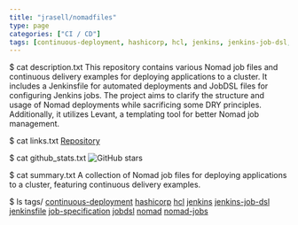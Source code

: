 ```yaml
---
title: "jrasell/nomadfiles"
type: page
categories: ["CI / CD"]
tags: [continuous-deployment, hashicorp, hcl, jenkins, jenkins-job-dsl, jenkinsfile, job-specification, jobdsl, nomad, nomad-jobs]
---
```


$ cat description.txt
This repository contains various Nomad job files and continuous delivery examples for deploying applications to a cluster. It includes a Jenkinsfile for automated deployments and JobDSL files for configuring Jenkins jobs. The project aims to clarify the structure and usage of Nomad deployments while sacrificing some DRY principles. Additionally, it utilizes Levant, a templating tool for better Nomad job management.

$ cat links.txt
[Repository](https://github.com/jrasell/nomadfiles)

$ cat github_stats.txt
![GitHub stars](https://img.shields.io/github/stars/jrasell/nomadfiles?style=social)


$ cat summary.txt
A collection of Nomad job files for deploying applications to a cluster, featuring continuous delivery examples.


$ ls tags/
[continuous-deployment](/tags/continuous-deployment/)
[hashicorp](/tags/hashicorp/)
[hcl](/tags/hcl/)
[jenkins](/tags/jenkins/)
[jenkins-job-dsl](/tags/jenkins-job-dsl/)
[jenkinsfile](/tags/jenkinsfile/)
[job-specification](/tags/job-specification/)
[jobdsl](/tags/jobdsl/)
[nomad](/tags/nomad/)
[nomad-jobs](/tags/nomad-jobs/)
